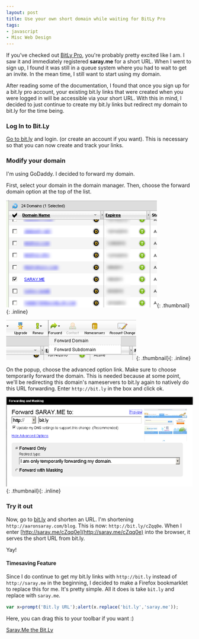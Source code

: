 ```yaml
---
layout: post
title: Use your own short domain while waiting for BitLy Pro
tags:
- javascript
- Misc Web Design
---
```

If you've checked out [BitLy Pro](http://bitly.pro), you're probably pretty excited like I am.  I saw it and immediately registered **saray.me** for a short URL.  When I went to sign up, I found it was still in a queue system where you had to wait to get an invite.  In the mean time, I still want to start using my domain.

After reading some of the documentation, I found that once you sign up for a bit.ly pro account, your existing bit.ly links that were created when you were logged in will be accessible via your short URL.  With this in mind, I decided to just continue to create my bit.ly links but redirect my domain to bit.ly for the time being.

### Log In to Bit.Ly

[Go to bit.ly](http://bit.ly) and login. (or create an account if you want).  This is necessary so that you can now create and track your links.

### Modify your domain

I'm using GoDaddy.  I decided to forward my domain.

First, select your domain in the domain manager.  Then, choose the forward domain option at the top of the list.

[![](/uploads/2010/post1.png)](/uploads/2010/post1.png){: .thumbnail}{: .inline}

[![](/uploads/2010/post2.png)](/uploads/2010/post2.png){: .thumbnail}{: .inline}

On the popup, choose the advanced option link.  Make sure to choose temporarily forward the domain.  This is needed because at some point, we'll be redirecting this domain's nameservers to bit.ly again to natively do this URL forwarding.  Enter `http://bit.ly` in the box and click ok.

[![](/uploads/2010/post3.png)](/uploads/2010/post3.png){: .thumbnail}{: .inline}

### Try it out

Now, go to [bit.ly](http://bit.ly) and shorten an URL.  I'm shortening `http://aaronsaray.com/blog`.  This is now: `http://bit.ly/cZqq0e`.  When I enter [http://saray.me/cZqq0e](http://saray.me/cZqq0e) into the browser, it serves the short URL from bit.ly.

Yay!

#### Timesaving Feature

Since I do continue to get my bit.ly links with `http://bit.ly` instead of `http://saray.me` in the beginning, I decided to make a Firefox bookmarklet to replace this for me.  It's pretty simple.  All it does is take `bit.ly` and replace with `saray.me`.

```javascript
var x=prompt('Bit.ly URL');alert(x.replace('bit.ly','saray.me'));
```
    

Here, you can drag this to your toolbar if you want :)

[Saray.Me the Bit.Ly](javascript:var%20x=prompt('Bit.ly%20URL');alert(x.replace('bit.ly',%20'saray.me')))

